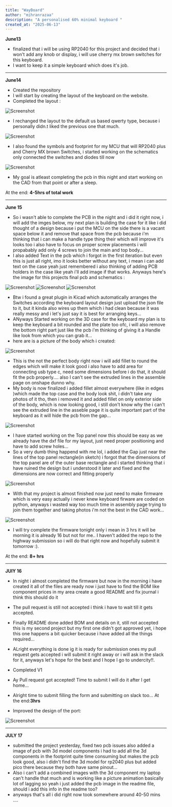 ```yaml
---
title: "WayBoard"
author: "mihranrazaa"
description: "A personalised 60% minimal keyboard "
created_at: "2025-06-13"
---
```


**June13**

- finalized that i will be using RP2040 for this project and decided that i won't add any knob or display, i will use cherry mx brown switches for this keyboard.
- I want to keep it a simple keyboard which does it's job.

---

**June14**

- Created the repository
- I will start by creating the layout of the keyboard on the website.
- Completed the layout :

![Screenshot](Assets/layout.png)

- I rechanged the layout to the default us based qwerty type, because i personally didn.t liked the previous one that much.

![Screenshot](Assets/newla.png)

- I also found the symbols and footprint for my MCU that will RP2040 plus and Cherry MX brown Switches, i started working on the schematics only connected the switches and diodes till now 

![Screenshot](Assets/raw_schematic.png)

- My goal is atleast completing the pcb in this night and start working on the CAD from that point or after a sleep.

At the end: **4-5hrs of total work**

---

**June 15**

- So i wasn't able to complete the PCB in the night and i did it right now, i will add the imges below, my next plan is building the case for it like i did thought of a design because i put the MCU on the side there is a vacant space below it and remove that space from the pcb because i'm thinking that i can make a handle type thing their which will improve it's looks too i also have to focus on proper screw placements i will propabably add only 4 screws to join the main and top body...
- I also added Text in the pcb which i forgot in the first iteration but even this is just all right, imo it looks better without any text, i mean i can add text on the case yeah just remembered i also thinking of adding PCB holders in the case like yeah i'll add image if that works.
Anyways here's the image for this projects final pcb and schematics :

![Screenshot](Assets/pcd.png)
![Screenshot](Assets/pcb3d.png)
![Screenshot](Assets/f_schem.jpg)

- Btw i found a great plugin in Kicad which automatically arranges the Switches according the keyboard layout design just upload the json file to it, but it kinda also wires up them which i had clean because it was really messy and i let's just say it is best for arranging keys...
- ANyways Started working on the 3D case for the keyboard my plan is to keep the keyboard a bit rounded and the plate too ofc, i will also remove the bottom right part just like the pcb i'm thinking of giving it a Handle like look  from which you can grab it...
- here are is a picture of the body which i created:

![Screenshot](Assets/raw_body.png)

- This is the not the perfect body right now i will add fillet to round the edges which will make it look good i also have to add area for connecting usb type c, need some dimensions before i do that, it should fit the pcb properly....  also  I can't see the extruded lines in the assemble page on onshape dunno why.
- My body is now finalized i added fillet almost everywhere (like in edges )which made the top case and the body look shit,  i didn't take any photos of it tho, then i removed it and added fillet on only exterior side of the body, which is now looking good, i still don't know why the i can't see the extruded line in the asseble page it is quite important part of the keyboard as it will hide the pcb from the gap...

![Screenshot](Assets/fbody.png)

- I have started working on the Top panel now this should be easy as we already have the dxf file for my layout, just need proper positioning and have to add screw holes...
- So a very dumb thing happend with me lol, i added the Gap just near the lines of the top panel rectangle(in sketch) i forgot that the dimensions of the top panel are of the outer base rectangle and i started thinking that i have ruined the design but i understood it later and fixed and the dimensions are now correct and fitting properly

![Screenshot](Assets/fk3.png)

- With that my project is almost finished now just need to make firmware which is very easy actually i never knew keyboard firware are coded on python, anyways i wasted way too much time in assembly page trying to join them together and taking photos i'm not the best in the CAD work...

![Screenshot](Assets/fk1.png)

- I will try complete the firmware tonight only i mean in 3 hrs it will be morning it is already 16 but not for me.. I haven't added the repo to the highway submission so i will do that right now and hopefully submit it tomorrow :).

At the end: **8+ hrs**

---

**JUlY 16**

- In night i almost completed the firmware but now in the morning i have created it all of the files are ready now i just have to find the BOM like component prices in my area create a good README and fix journal i think this should do it
- The pull request is still not accepted i think i have to wait till it gets accepted.
- Finally README done added BOM and details on it, still not accepted this is my second project but my first one didn't got approved yet, i hope this one happens a bit quicker because i have added all the things required...
- ALright everything is done ig it is ready for submission ones my pull request gets accepted i will submit it right away or i will ask in the slack for it, anyways let's hope for the best and I hope I go to undercity!!.

- Completed V1

- Ay Pull request got accepted! Time to submit I will do it after I get home... 
- Alright time to submit filling the form and submitting on slack too...
At the end:**3hrs**

- Improved the design of the port:

![Screenshot](Assets/nport.png)

---

**JULY 17**

- submitted the project yesterday, fixed two pcb issues also added a image of pcb with 3d model components i had to add all the 3d components in the footprint quite time consuming but makes the pcb look good, also i didn't find the 3d model for rp2040 plus but added pico there because they both have same pinout...
- Also i can't add a combined images with the 3d component my laptop can't handle that much and is working like a picture animation basically lot of lagging so yeah i just added the pcb image in the readme file, should i add this info in the readme too?
- anyways that's all i did right now took somewhere around 40-50 mins ....


